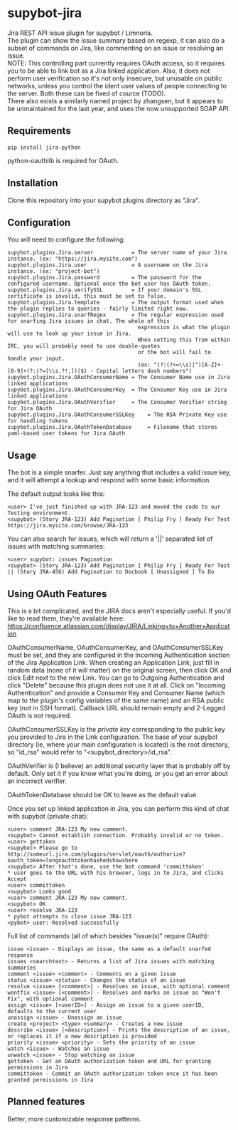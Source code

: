 # supybot-jira

Jira REST API issue plugin for supybot / Limnoria.<br />
The plugin can show the issue summary based on regexp, it can also do a subset of commands on Jira, like commenting on an issue or resolving an issue.<br />
NOTE: This controlling part currently requires OAuth access, so it requires you to be able to link bot as a Jira linked application.
Also, it does not perform user verification so it's not only insecure, but unusable on public networks, unless you control the ident user values of people connecting to the server. Both these can be fixed of cource (TODO).<br />
There also exists a similarly named project by zhangsen, but it appears to be unmaintained for the last year, and uses the now unsupported SOAP API.<br />

## Requirements
```
pip install jira-python
```
python-oauthlib is required for OAuth.

## Installation

Clone this repository into your supybot plugins directory as "Jira".<br />

## Configuration

You will need to configure the following:<br />
```
supybot.plugins.Jira.server            = The server name of your Jira instance. (ex: "https://jira.mysite.com")
supybot.plugins.Jira.user              = A username on the Jira instance. (ex: "project-bot")
supybot.plugins.Jira.password          = The password for the configured username. Optional once the bot user has OAuth token.
supybot.plugins.Jira.verifySSL         = If your domain's SSL certificate is invalid, this must be set to false.
supybot.plugins.Jira.template          = The output format used when the plugin replies to queries - fairly limited right now.
supybot.plugins.Jira.snarfRegex        = The regular expression used for snarfing Jira issues in chat. The whole of this
                                         expression is what the plugin will use to look up your issue in Jira. 
                                         When setting this from within IRC, you will probably need to use double-quotes 
                                         or the bot will fail to handle your input.
                                         (ex: "(?:(?<=\\s)|^)[A-Z]+-[0-9]+(?:(?=[\\s.?!,])|$) - Capital letters dash numbers")
supybot.plugins.Jira.OAuthConsumerName = The Consumer Name use in Jira linked applications
supybot.plugins.Jira.OAuthConsumerKey  = The Consumer Key use in Jira linked applications
supybot.plugins.Jira.OAuthVerifier     = The Consumer Verifier string for Jira OAuth
supybot.plugins.Jira.OAuthConsumerSSLKey    = The RSA Private Key use for handling tokens
supybot.plugins.Jira.OAuthTokenDatabase     = Filename that stores yaml-based user tokens for Jira OAuth
```

## Usage

The bot is a simple snarfer. Just say anything that includes a valid issue key, and it will attempt a lookup and respond with some basic information.<br />

The default output looks like this:<br />
```
<user> I've just finished up with JRA-123 and moved the code to our Testing environment.
<supybot> (Story JRA-123) Add Pagination [ Philip Fry ] Ready For Test https://jira.mysite.com/browse/JRA-123
```

You can also search for issues, which will return a '||' separated list of issues with matching summaries:
```
<user> supybot: issues Pagination
<supybot> (Story JRA-123) Add Pagination [ Philip Fry ] Ready For Test || (Story JRA-456) Add Pagination to Docbook [ Unassigned ] To Do
```

## Using OAuth Features
This is a bit complicated, and the JIRA docs aren't especially useful. If you'd like to read them, they're available here:  https://confluence.atlassian.com/display/JIRA/Linking+to+Another+Application

OAuthConsumerName, OAuthConsumerKey, and OAuthConsumerSSLKey must be set, and they are configured in the Incoming Authentication section of the Jira Application Link. When creating an Application Link, just fill in random data (none of it will matter) on the original screen, then click OK and click Edit next to the new Link. You can go to Outgoing Authentication and click "Delete" because this plugin does not use it at all. Click on "Incoming Authentication" and provide a Consumer Key and Consumer Name (which map to the plugin's config variables of the same name) and an RSA public key (not in SSH format). Callback URL should remain empty and 2-Legged OAuth is not required.

OAuthConsumerSSLKey is the *private key* corresponding to the public key you provided to Jira in the Link configuration. The base of your supybot directory (ie, where your main configuration is located) is the root directory, so "id_rsa" would refer to "<supybot_directory>/id_rsa".

OAuthVerifier is (I believe) an additional security layer that is probably off by default. Only set it if you know what you're doing, or you get an error about an incorrect verifier.

OAuthTokenDatabase should be OK to leave as the default value.

Once you set up linked application in Jira, you can perform this kind of chat with supybot (private chat):
```
<user> comment JRA-123 My new comment.
<supybot> Cannot establish connection. Probably invalid or no token.
<user> gettoken
<supybot> Please go to http://someurl.jira.com/plugins/servlet/oauth/authorize?oauth_token=longoauthtokenhashedshowshere
<supybot> After that's done, use the bot command 'committoken'
* user goes to the URL with his browser, logs in to Jira, and clicks Accept
<user> committoken
<supybot> Looks good
<user> comment JRA-123 My new comment.
<supybot> OK
<user> resolve JRA-123
* pybot attempts to close issue JRA-123
<pybot> user: Resolved successfully
```

Full list of commands (all of which besides "issue(s)" require OAuth):
```
issue <issue> - Displays an issue, the same as a default snarfed response
issues <searchtext> - Returns a list of Jira issues with matching summaries
comment <issue> <comment> - Comments on a given issue
status <issue> <status> - Changes the status of an issue
resolve <issue> [<comment>] - Resolves an issue, with optional comment
wontfix <issue> [<comment>] - Resolves and marks an issue as "Won't Fix", with optional comment
assign <issue> [<userID>] - Assign an issue to a given userID, defaults to the current user
unassign <issue> - Unassign an issue
create <project> <type> <summary> - Creates a new issue
describe <issue> [<description>] - Prints the description of an issue, or replaces it if a new description is provided
priority <issue> <priority> - Sets the priority of an issue
watch <issue> - Watches an issue
unwatch <issue> - Stop watching an issue
gettoken - Get an OAuth authorization token and URL for granting permissions in Jira
committoken - Commit an OAuth authorization token once it has been granted permissions in Jira
```

## Planned features

Better, more customizable response patterns.<br />
